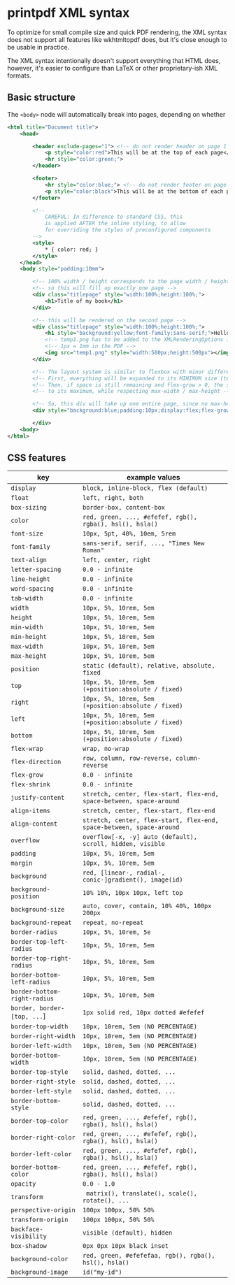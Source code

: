 # printpdf XML syntax

To optimize for small compile size and quick PDF rendering, the XML syntax does
not support all features like wkhtmltopdf does, but it's close enough to be usable
in practice.

The XML syntax intentionally doesn't support everything that HTML does, however, it's
easier to configure than LaTeX or other proprietary-ish XML formats.

## Basic structure

The `<body>` node will automatically break into pages, depending on whether 

```xml
<html title="Document title">
    <head>

        <header exclude-pages="1"> <!-- do not render header on page 1 -->
            <p style="color:red">This will be at the top of each page</p>
            <hr style="color:green;">
        </header>

        <footer>
            <hr style="color:blue;"> <!-- do not render footer on page 1 -->
            <p style="color:black">This will be at the bottom of each page</p>
        </footer>

        <!-- 
            CAREFUL: In difference to standard CSS, this 
            is applied AFTER the inline styling, to allow 
            for overriding the styles of preconfigured components 
        -->
        <style>
            * { color: red; }
        </style>
    </head>
    <body style="padding:10mm">

        <!-- 100% width / height corresponds to the page width / height -->
        <!-- so this will fill up exactly one page -->
        <div class="titlepage" style="width:100%;height:100%;">
            <h1>Title of my book</h1>
        </div>

        <!-- this will be rendered on the second page -->
        <div class="titlepage" style="width:100%;height:100%;">
            <h1 style="background:yellow;font-family:sans-serif;">Hello World!</h1>
            <!-- temp1.png has to be added to the XMLRenderingOptions image map-->
            <!-- 1px = 1mm in the PDF -->
            <img src="temp1.png" style="width:500px;height:500px"></img>
        </div>

        <!-- The layout system is similar to flexbox with minor differences: -->
        <!-- First, everything will be expanded to its MINIMUM size (text, images, etc.) -->
        <!-- Then, if space is still remaining and flex-grow > 0, the space will be expanded -->
        <!-- to its maximum, while respecting max-width / max-height -->

        <!-- So, this div will take up one entire page, since no max-height is set -->
        <div style="background:blue;padding:10px;display:flex;flex-grow:1;">

        </div>
    <body>
</html>
```

## CSS features

| key                            | example values                                                       |
| ------------------------------ | -------------------------------------------------------------------- |
| `display`                      | `block, inline-block, flex (default)`                                | 
| `float`                        | `left, right, both`                                                  | 
| `box-sizing`                   | `border-box, content-box`                                            | 
| `color`                        | `red, green, ..., #efefef, rgb(), rgba(), hsl(), hsla()`             | 
| `font-size`                    | `10px, 5pt, 40%, 10em, 5rem`                                         | 
| `font-family`                  | `sans-serif, serif, ..., "Times New Roman"`                          | 
| `text-align`                   | `left, center, right`                                                | 
| `letter-spacing`               | `0.0 - infinite`                                                     | 
| `line-height`                  | `0.0 - infinite`                                                     | 
| `word-spacing`                 | `0.0 - infinite`                                                     | 
| `tab-width`                    | `0.0 - infinite`                                                     | 
| `width`                        | `10px, 5%, 10rem, 5em`                                               | 
| `height`                       | `10px, 5%, 10rem, 5em`                                               | 
| `min-width`                    | `10px, 5%, 10rem, 5em`                                               | 
| `min-height`                   | `10px, 5%, 10rem, 5em`                                               | 
| `max-width`                    | `10px, 5%, 10rem, 5em`                                               | 
| `max-height`                   | `10px, 5%, 10rem, 5em`                                               | 
| `position`                     | `static (default), relative, absolute, fixed`                        | 
| `top`                          | `10px, 5%, 10rem, 5em (+position:absolute / fixed)`                  | 
| `right`                        | `10px, 5%, 10rem, 5em (+position:absolute / fixed)`                  | 
| `left`                         | `10px, 5%, 10rem, 5em (+position:absolute / fixed)`                  | 
| `bottom`                       | `10px, 5%, 10rem, 5em (+position:absolute / fixed)`                  | 
| `flex-wrap`                    | `wrap, no-wrap`                                                      | 
| `flex-direction`               | `row, column, row-reverse, column-reverse`                           | 
| `flex-grow`                    | `0.0 - infinite`                                                     | 
| `flex-shrink`                  | `0.0 - infinite`                                                     | 
| `justify-content`              | `stretch, center, flex-start, flex-end, space-between, space-around` | 
| `align-items`                  | `stretch, center, flex-start, flex-end`                              | 
| `align-content`                | `stretch, center, flex-start, flex-end, space-between, space-around` | 
| `overflow`                     | `overflow[-x, -y] auto (default), scroll, hidden, visible`           | 
| `padding`                      | `10px, 5%, 10rem, 5em`                                               | 
| `margin`                       | `10px, 5%, 10rem, 5em`                                               | 
| `background`                   | `red, [linear-, radial-, conic-]gradient(), image(id)`               | 
| `background-position`          | `10% 10%, 10px 10px, left top`                                       | 
| `background-size`              | `auto, cover, contain, 10% 40%, 100px 200px`                         | 
| `background-repeat`            | `repeat, no-repeat`                                                  | 
| `border-radius`                | `10px, 5%, 10rem, 5e`                                                | 
| `border-top-left-radius`       | `10px, 5%, 10rem, 5em`                                               | 
| `border-top-right-radius`      | `10px, 5%, 10rem, 5em`                                               | 
| `border-bottom-left-radius`    | `10px, 5%, 10rem, 5em`                                               | 
| `border-bottom-right-radius`   | `10px, 5%, 10rem, 5em`                                               | 
| `border, border-[top, ...`]    | `1px solid red, 10px dotted #efefef`                                 | 
| `border-top-width`             | `10px, 10rem, 5em (NO PERCENTAGE)`                                   | 
| `border-right-width`           | `10px, 10rem, 5em (NO PERCENTAGE)`                                   | 
| `border-left-width`            | `10px, 10rem, 5em (NO PERCENTAGE)`                                   | 
| `border-bottom-width`          | `10px, 10rem, 5em (NO PERCENTAGE)`                                   | 
| `border-top-style`             | `solid, dashed, dotted, ...`                                         | 
| `border-right-style`           | `solid, dashed, dotted, ...`                                         | 
| `border-left-style`            | `solid, dashed, dotted, ...`                                         |
| `border-bottom-style`          | `solid, dashed, dotted, ...`                                         | 
| `border-top-color`             | `red, green, ..., #efefef, rgb(), rgba(), hsl(), hsla()`             | 
| `border-right-color`           | `red, green, ..., #efefef, rgb(), rgba(), hsl(), hsla()`             | 
| `border-left-color`            | `red, green, ..., #efefef, rgb(), rgba(), hsl(), hsla()`             | 
| `border-bottom-color`          | `red, green, ..., #efefef, rgb(), rgba(), hsl(), hsla()`             | 
| `opacity`                      | `0.0 - 1.0`                                                          | 
| `transform`                    | ` matrix(), translate(), scale(), rotate(), ...`                     | 
| `perspective-origin`           | `100px 100px, 50% 50%`                                               | 
| `transform-origin`             | `100px 100px, 50% 50%`                                               | 
| `backface-visibility`          | `visible (default), hidden`                                          | 
| `box-shadow`                   | `0px 0px 10px black inset`                                           | 
| `background-color`             | `red, green, #efefefaa, rgb(), rgba(), hsl(), hsla()`                | 
| `background-image`             | `id("my-id")`                                                        | 
